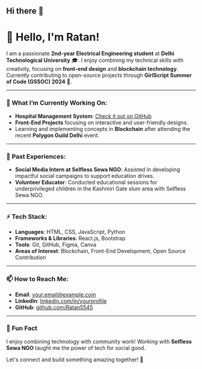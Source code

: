 ## Hi there 👋

# 👋 Hello, I'm Ratan! 

I am a passionate **2nd-year Electrical Engineering student** at **Delhi Technological University** 🎓. I enjoy combining my technical skills with creativity, focusing on **front-end design** and **blockchain technology**. Currently contributing to open-source projects through **GirlScript Summer of Code (GSSOC) 2024** 🚀.

---

### 🌱 What I’m Currently Working On:
- **Hospital Management System**: [Check it out on GitHub](https://github.com/Ratan5545/hospital-management-system)
- **Front-End Projects** focusing on interactive and user-friendly designs.
- Learning and implementing concepts in **Blockchain** after attending the recent **Polygon Guild Delhi** event.

---

### 💼 Past Experiences:
- **Social Media Intern at Selfless Sewa NGO**: Assisted in developing impactful social campaigns to support education drives.
- **Volunteer Educator**: Conducted educational sessions for underprivileged children in the Kashmiri Gate slum area with Selfless Sewa NGO.

---

### ⚡ Tech Stack:
- **Languages**: HTML, CSS, JavaScript, Python
- **Frameworks & Libraries**: React.js, Bootstrap
- **Tools**: Git, GitHub, Figma, Canva
- **Areas of Interest**: Blockchain, Front-End Development, Open Source Contribution

---

### 📫 How to Reach Me:
- **Email**: [your.email@example.com](mailto:your.email@example.com)
- **LinkedIn**: [linkedin.com/in/yourprofile](https://linkedin.com/in/yourprofile)
- **GitHub**: [github.com/Ratan5545](https://github.com/Ratan5545)

---

### 🌟 Fun Fact
I enjoy combining technology with community work! Working with **Selfless Sewa NGO** taught me the power of tech for social good.

Let's connect and build something amazing together! 🚀
